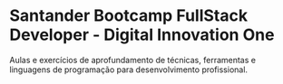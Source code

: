 # Santander Bootcamp FullStack Developer - Digital Innovation One

Aulas e exercícios de aprofundamento de técnicas, ferramentas e linguagens de programação para desenvolvimento profissional.

